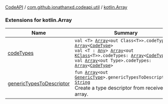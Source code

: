 [CodeAPI](../../index.md) / [com.github.jonathanxd.codeapi.util](../index.md) / [kotlin.Array](.)

### Extensions for kotlin.Array

| Name | Summary |
|---|---|
| [codeTypes](code-types.md) | `val <T> `[`Array`](https://kotlinlang.org/api/latest/jvm/stdlib/kotlin/-array/index.html)`<out Class<T>>.codeTypes: `[`Array`](https://kotlinlang.org/api/latest/jvm/stdlib/kotlin/-array/index.html)`<`[`CodeType`](../../com.github.jonathanxd.codeapi.type/-code-type/index.md)`>`<br>`val <T : `[`Any`](https://kotlinlang.org/api/latest/jvm/stdlib/kotlin/-any/index.html)`> `[`Array`](https://kotlinlang.org/api/latest/jvm/stdlib/kotlin/-array/index.html)`<out `[`KClass`](https://kotlinlang.org/api/latest/jvm/stdlib/kotlin.reflect/-k-class/index.html)`<T>>.codeTypes: `[`Array`](https://kotlinlang.org/api/latest/jvm/stdlib/kotlin/-array/index.html)`<`[`CodeType`](../../com.github.jonathanxd.codeapi.type/-code-type/index.md)`>`<br>`val `[`Array`](https://kotlinlang.org/api/latest/jvm/stdlib/kotlin/-array/index.html)`<out Type>.codeTypes: `[`Array`](https://kotlinlang.org/api/latest/jvm/stdlib/kotlin/-array/index.html)`<`[`CodeType`](../../com.github.jonathanxd.codeapi.type/-code-type/index.md)`>` |
| [genericTypesToDescriptor](generic-types-to-descriptor.md) | `fun `[`Array`](https://kotlinlang.org/api/latest/jvm/stdlib/kotlin/-array/index.html)`<out `[`GenericType`](../../com.github.jonathanxd.codeapi.type/-generic-type/index.md)`>.genericTypesToDescriptor(): `[`String`](https://kotlinlang.org/api/latest/jvm/stdlib/kotlin/-string/index.html)<br>Create a type descriptor from receiver array. |
